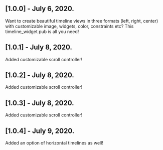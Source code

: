 ## [1.0.0] - July 6, 2020.

Want to create beautiful timeline views in three formats (left, right, center) with customizable image, widgets, color, constraints etc? This timeline_widget pub is all you need!

## [1.0.1] - July 8, 2020.

Added customizable scroll controller!

## [1.0.2] - July 8, 2020.

Added customizable scroll controller!

## [1.0.3] - July 8, 2020.

Added customizable scroll controller!

## [1.0.4] - July 9, 2020.

Added an option of horizontal timelines as well!